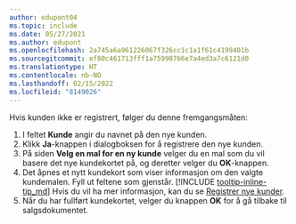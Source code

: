 ```yaml
---
author: edupont04
ms.topic: include
ms.date: 05/27/2021
ms.author: edupont
ms.openlocfilehash: 2a745a6a961226067f326cc1c1a1f61c4199401b
ms.sourcegitcommit: ef80c461713fff1a75998766e7a4ed3a7c6121d0
ms.translationtype: HT
ms.contentlocale: nb-NO
ms.lasthandoff: 02/15/2022
ms.locfileid: "8149026"
---
```

Hvis kunden ikke er registrert, følger du denne fremgangsmåten:

1. I feltet **Kunde** angir du navnet på den nye kunden.
2. Klikk **Ja**-knappen i dialogboksen for å registrere den nye kunden.
3. På siden **Velg en mal for en ny kunde** velger du en mal som du vil basere det nye kundekortet på, og deretter velger du **OK**-knappen.
4. Det åpnes et nytt kundekort som viser informasjon om den valgte kundemalen. Fyll ut feltene som gjenstår. [!INCLUDE [tooltip-inline-tip_md](tooltip-inline-tip_md.md)] Hvis du vil ha mer informasjon, kan du se [Registrer nye kunder](../sales-how-register-new-customers.md).  
5. Når du har fullført kundekortet, velger du knappen **OK** for å gå tilbake til salgsdokumentet.
